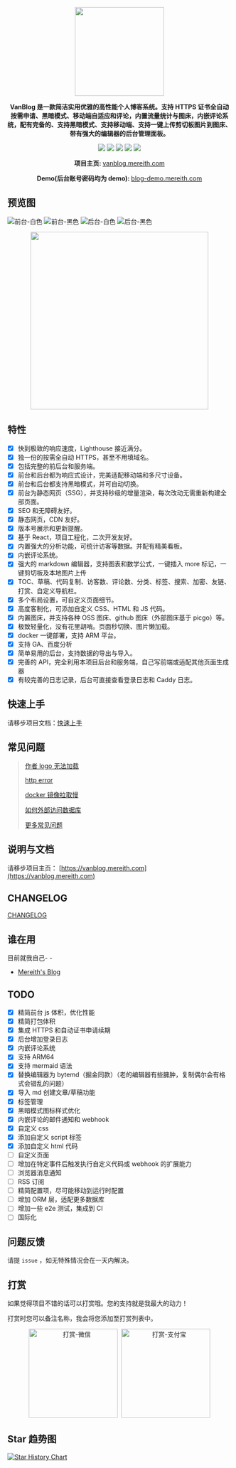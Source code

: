 <p align="center">
	<img src="/img/logo.svg" style="width: 200px"></img>
</p>
<p align="center">
	<strong>VanBlog 是一款简洁实用优雅的高性能个人博客系统。支持 HTTPS 证书全自动按需申请、黑暗模式、移动端自适应和评论，内置流量统计与图床，内嵌评论系统，配有完备的、支持黑暗模式、支持移动端、支持一键上传剪切板图片到图床、带有强大的编辑器的后台管理面板。</strong>
</p>
<p align="center">
  <img src="https://img.shields.io/github/v/release/mereithhh/van-blog?display_name=tag" />
  <img src="https://img.shields.io/github/stars/mereithhh/van-blog" />
  <img src="https://img.shields.io/bitbucket/issues/mereithhh/van-blog" />
  <img src="https://github.com/mereithhh/van-blog/workflows/release/badge.svg" />
  <img src="https://img.shields.io/badge/license-GPL%20v3-yellow.svg" />
</p>
<p align="center">
	<strong>项目主页: </strong>  <a target="_blank" href='https://vanblog.mereith.com'>vanblog.mereith.com</a>
</p>
<p align="center">
	<strong>Demo(后台账号密码均为 demo): </strong>  <a target="_blank" href='https://blog-demo.mereith.com'>blog-demo.mereith.com</a>
</p>

## 预览图

![前台-白色](/img/前台-白色.png)
![前台-黑色](/img/前台-黑色.png)
![后台-白色](/img/后台-白色.png)
![后台-黑色](/img/后台-黑色.png)

<p align="center"> 
  <img src="/img/lighthouse.png" style="width: 400px"></img>
</p>

## 特性

- [x] 快到极致的响应速度，Lighthouse 接近满分。
- [x] 独一份的按需全自动 HTTPS，甚至不用填域名。
- [x] 包括完整的前后台和服务端。
- [x] 前台和后台都为响应式设计，完美适配移动端和多尺寸设备。
- [x] 前台和后台都支持黑暗模式，并可自动切换。
- [x] 前台为静态网页（SSG），并支持秒级的增量渲染，每次改动无需重新构建全部页面。
- [x] SEO 和无障碍友好。
- [x] 静态网页，CDN 友好。
- [x] 版本号展示和更新提醒。
- [x] 基于 React，项目工程化，二次开发友好。
- [x] 内置强大的分析功能，可统计访客等数据。并配有精美看板。
- [x] 内嵌评论系统。
- [x] 强大的 markdown 编辑器，支持图表和数学公式，一键插入 more 标记，一键剪切板及本地图片上传
- [x] TOC、草稿、代码复制、访客数、评论数、分类、标签、搜索、加密、友链、打赏、自定义导航栏。
- [x] 多个布局设置，可自定义页面细节。
- [x] 高度客制化，可添加自定义 CSS、HTML 和 JS 代码。
- [x] 内置图床，并支持各种 OSS 图床、github 图床（外部图床基于 picgo）等。
- [x] 极致轻量化，没有花里胡哨。页面秒切换、图片懒加载。
- [x] docker 一键部署，支持 ARM 平台。
- [x] 支持 GA、百度分析
- [x] 简单易用的后台，支持数据的导出与导入。
- [x] 完善的 API，完全利用本项目后台和服务端，自己写前端或适配其他页面生成器
- [x] 有较完善的日志记录，后台可直接查看登录日志和 Caddy 日志。

## 快速上手

请移步项目文档：[快速上手](https://vanblog.mereith.com/guide/docker.html)

## 常见问题

> [作者 logo 无法加载](https://vanblog.mereith.com/ref/faq.html#%E5%9B%BE%E7%89%87%EF%BC%88%E4%BD%9C%E8%80%85%20logo%EF%BC%89%E5%8A%A0%E8%BD%BD%E4%B8%8D%E5%87%BA%E6%9D%A5)
>
> [http error](https://vanblog.mereith.com/ref/faq.html#%E9%83%A8%E7%BD%B2%E5%90%8E-http-error)
>
> [docker 镜像拉取慢](https://www.runoob.com/docker/docker-mirror-acceleration.html)
>
> [如何外部访问数据库](https://vanblog.mereith.com/ref/faq.html#%E5%A6%82%E4%BD%95%E5%9C%A8%E5%A4%96%E9%83%A8%E8%AE%BF%E9%97%AE%E6%95%B0%E6%8D%AE%E5%BA%93)
>
> [更多常见问题](https://vanblog.mereith.com/ref/faq.html)

## 说明与文档

请移步项目主页： [https://vanblog.mereith.com](https://vanblog.mereith.com)

## CHANGELOG

[CHANGELOG](CHANGELOG.md)

## 谁在用

目前就我自己- -

- [Mereith's Blog](https://www.mereith.com)

## TODO

- [x] 精简前台 js 体积，优化性能
- [x] 精简打包体积
- [x] 集成 HTTPS 和自动证书申请续期
- [x] 后台增加登录日志
- [x] 内嵌评论系统
- [x] 支持 ARM64
- [x] 支持 mermaid 语法
- [x] 替换编辑器为 bytemd（掘金同款）（老的编辑器有些臃肿，复制偶尔会有格式会错乱的问题）
- [x] 导入 md 创建文章/草稿功能
- [x] 标签管理
- [x] 黑暗模式图标样式优化
- [x] 内嵌评论的邮件通知和 webhook
- [x] 自定义 css
- [x] 添加自定义 script 标签
- [x] 添加自定义 html 代码
- [ ] 自定义页面
- [ ] 增加在特定事件后触发执行自定义代码或 webhook 的扩展能力
- [ ] 浏览器消息通知
- [ ] RSS 订阅
- [ ] 精简配置项，尽可能移动到运行时配置
- [ ] 增加 ORM 层，适配更多数据库
- [ ] 增加一些 e2e 测试，集成到 CI
- [ ] 国际化

## 问题反馈

请提 `issue` ，如无特殊情况会在一天内解决。

## 打赏

如果觉得项目不错的话可以打赏哦。您的支持就是我最大的动力！

打赏时您可以备注名称，我会将您添加至打赏列表中。

<p align="center">
  <img  alt="打赏-微信" src="/img/wechat.jpg"  style="width: 200px;margin-right: 4px;" />
  <img  alt="打赏-支付宝" src="/img/ali-pay.jpg"  style="width: 200px" />
</p>

## Star 趋势图

[![Star History Chart](https://api.star-history.com/svg?repos=mereithhh/van-blog&type=Date)](https://star-history.com/#mereithhh/van-blog&Date)
